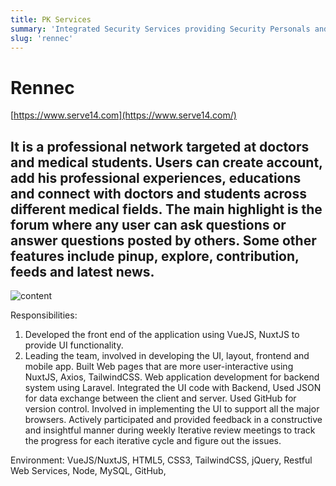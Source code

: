 ```yaml
---
title: PK Services
summary: 'Integrated Security Services providing Security Personals and other form of security services across Northeast India'
slug: 'rennec'
---
```


# Rennec
[https://www.serve14.com](https://www.serve14.com/)

## It is a professional network targeted at doctors and medical students. Users can create account, add his professional experiences, educations and connect with doctors and students across different medical fields. The main highlight is the forum where any user can ask questions or answer questions posted by others. Some other features include pinup, explore, contribution, feeds and latest news.

<img
    class="h-[400px] w-full object-cover object-center rounded my-5"
    src="https://images.unsplash.com/photo-1638727751809-2de7202d138a?crop=entropy&cs=tinysrgb&fit=max&fm=jpg&q=80&w=1080`"
    alt="content"
/>

Responsibilities:
1. Developed the front end of the application using VueJS, NuxtJS to provide UI functionality.
2. Leading the team, involved in developing the UI, layout, frontend and mobile app.
Built Web pages that are more user-interactive using NuxtJS, Axios, TailwindCSS.
Web application development for backend system using Laravel.
Integrated the UI code with Backend, Used JSON for data exchange between the client and server.
Used GitHub for version control.
Involved in implementing the UI to support all the major browsers.
Actively participated and provided feedback in a constructive and insightful manner during weekly Iterative
review meetings to track the progress for each iterative cycle and figure out the issues.

Environment: VueJS/NuxtJS, HTML5, CSS3, TailwindCSS, jQuery, Restful Web Services, Node, MySQL, GitHub,
